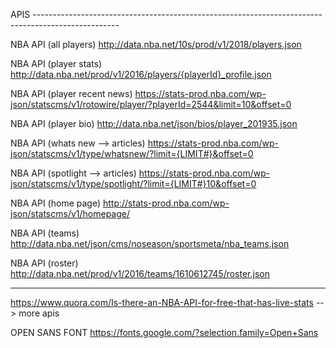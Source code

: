 APIS ---------------------------------------------------------------------------------------------------

NBA API (all players) http://data.nba.net/10s/prod/v1/2018/players.json

NBA API (player stats) http://data.nba.net/prod/v1/2016/players/{playerId}_profile.json

NBA API (player recent news) https://stats-prod.nba.com/wp-json/statscms/v1/rotowire/player/?playerId=2544&limit=10&offset=0

NBA API (player bio) http://data.nba.net/json/bios/player_201935.json

NBA API (whats new --> articles) https://stats-prod.nba.com/wp-json/statscms/v1/type/whatsnew/?limit={LIMIT#}&offset=0

NBA API (spotlight --> articles) https://stats-prod.nba.com/wp-json/statscms/v1/type/spotlight/?limit={LIMIT#}10&offset=0

NBA API (home page) http://stats-prod.nba.com/wp-json/statscms/v1/homepage/

NBA API (teams) http://data.nba.net/json/cms/noseason/sportsmeta/nba_teams.json

NBA API (roster) http://data.nba.net/prod/v1/2016/teams/1610612745/roster.json

---------------------------------------------------------------------------------------------------------





https://www.quora.com/Is-there-an-NBA-API-for-free-that-has-live-stats --> more apis

OPEN SANS FONT https://fonts.google.com/?selection.family=Open+Sans